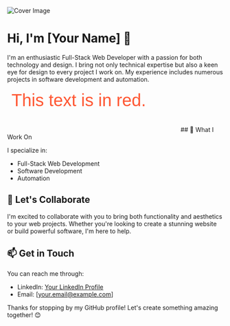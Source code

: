 ![Cover Image](https://media.licdn.com/dms/image/D4D16AQHXO1TO0bSiAw/profile-displaybackgroundimage-shrink_350_1400/0/1695922629661?e=1703116800&v=beta&t=P4oSk9_HnJxvV-qGCqySxkAJmqTe8W93JmuOhhqWjGc)

# Hi, I'm [Your Name] 👋

I'm an enthusiastic Full-Stack Web Developer with a passion for both technology and design. I bring not only technical expertise but also a keen eye for design to every project I work on. My experience includes numerous projects in software development and automation.

<svg xmlns="http://www.w3.org/2000/svg" width="400" height="100">
  <text x="10" y="40" font-family="Arial" font-size="40" fill="#ff5733">This text is in red.</text>
</svg>
## 🔧 What I Work On

I specialize in:

- Full-Stack Web Development
- Software Development
- Automation

## 🤝 Let's Collaborate

I'm excited to collaborate with you to bring both functionality and aesthetics to your web projects. Whether you're looking to create a stunning website or build powerful software, I'm here to help.

## 📫 Get in Touch

You can reach me through:

- LinkedIn: [Your LinkedIn Profile](https://www.linkedin.com/in/your-linkedin-profile)
- Email: [your.email@example.com]

Thanks for stopping by my GitHub profile! Let's create something amazing together! 😊
